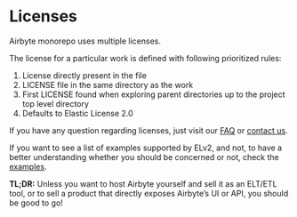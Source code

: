 # Licenses

Airbyte monorepo uses multiple licenses.

The license for a particular work is defined with following prioritized rules:

1. License directly present in the file
2. LICENSE file in the same directory as the work
3. First LICENSE found when exploring parent directories up to the project top level directory
4. Defaults to Elastic License 2.0

If you have any question regarding licenses, just visit our [FAQ](license-faq.md) or [contact us](mailto:license@airbyte.io).

If you want to see a list of examples supported by ELv2, and not, to have a better understanding whether you should be concerned or not, check the [examples](examples.md).

**TL;DR:** Unless you want to host Airbyte yourself and sell it as an ELT/ETL tool, or to sell a product that directly exposes Airbyte’s UI or API, you should be good to go!
